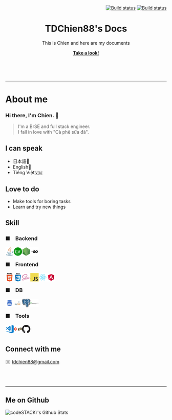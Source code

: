 <p align="right">
<a href="tdchien88/tdchien88.github.io"><img src="https://action-badges.now.sh/tdchien88/tdchien88.github.io" alt="Build status"/></a>
<a href="https://github.com/tdchien88/tdchien88.github.io/actions?query=workflow%3A%22Master+branch+CI%22"><img  src="https://github.com/tdchien88/tdchien88.github.io/workflows/Master%20branch%20CI/badge.svg" alt="Build status"></a></p>  

<p align="center">
    <h1 align="center">TDChien88's Docs</h1>
    <p align="center">This is Chien and here are my documents</p>
    <p align="center"><strong><a href="https://tdchien88.github.io/">Take a look!</a></strong></p>
    <br><br><br>
</p>

---

# About me

### Hi there, I'm **Chien**. 👋  
> I'm a BrSE and full stack engineer.   
> I fall in love with "Cà phê sữa đá". 

## I can speak
- 日本語🗻
- English🗽
- Tiếng Việt🇻🇳

## Love to do
- Make tools for boring tasks
- Learn and try new things


## Skill

### ■　Backend

[<img align="left" alt="java" width="26px" src="https://raw.githubusercontent.com/github/explore/80688e429a7d4ef2fca1e82350fe8e3517d3494d/topics/java/java.png" />][java]
[<img align="left" alt="C#" width="26px" src="https://raw.githubusercontent.com/github/explore/80688e429a7d4ef2fca1e82350fe8e3517d3494d/topics/csharp/csharp.png" />][cshap] 
[<img align="left" alt="Node.js" width="26px" src="https://raw.githubusercontent.com/github/explore/80688e429a7d4ef2fca1e82350fe8e3517d3494d/topics/nodejs/nodejs.png" />][nodejs] 
[<img align="left" alt="Node.js" width="26px" src="https://raw.githubusercontent.com/github/explore/80688e429a7d4ef2fca1e82350fe8e3517d3494d/topics/go/go.png" />][golang] 

<br />

### ■　Frontend
[<img align="left" alt="HTML5" width="26px" src="https://raw.githubusercontent.com/github/explore/80688e429a7d4ef2fca1e82350fe8e3517d3494d/topics/html/html.png" />][html5]
[<img align="left" alt="CSS3" width="26px" src="https://raw.githubusercontent.com/github/explore/80688e429a7d4ef2fca1e82350fe8e3517d3494d/topics/css/css.png" />][css]
[<img align="left" alt="Sass" width="26px" src="https://raw.githubusercontent.com/github/explore/80688e429a7d4ef2fca1e82350fe8e3517d3494d/topics/sass/sass.png" />][sass]
[<img align="left" alt="JavaScript" width="26px" src="https://raw.githubusercontent.com/github/explore/80688e429a7d4ef2fca1e82350fe8e3517d3494d/topics/javascript/javascript.png" />][js]
[<img align="left" alt="React" width="26px" src="https://raw.githubusercontent.com/github/explore/80688e429a7d4ef2fca1e82350fe8e3517d3494d/topics/react/react.png" />][react]
[<img align="left" alt="Angularjs" width="26px" src="https://raw.githubusercontent.com/github/explore/e94815998e4e0713912fed477a1f346ec04c3da2/topics/angular/angular.png" />][angularjs]

<br />

### ■　DB
[<img align="left" alt="SQL" width="26px" src="https://raw.githubusercontent.com/github/explore/80688e429a7d4ef2fca1e82350fe8e3517d3494d/topics/sql/sql.png" />][sql]
[<img align="left" alt="MySQL" width="26px" src="https://raw.githubusercontent.com/github/explore/80688e429a7d4ef2fca1e82350fe8e3517d3494d/topics/mysql/mysql.png" />][mysql]
[<img align="left" alt="Postgre" width="26px" src="https://raw.githubusercontent.com/github/explore/80688e429a7d4ef2fca1e82350fe8e3517d3494d/topics/postgresql/postgresql.png" />][postgre]
[<img align="left" alt="MongoDB" width="26px" src="https://raw.githubusercontent.com/github/explore/80688e429a7d4ef2fca1e82350fe8e3517d3494d/topics/mongodb/mongodb.png" />][mongodb]

<br />

### ■　Tools
[<img align="left" alt="Visual Studio Code" width="26px" src="https://raw.githubusercontent.com/github/explore/80688e429a7d4ef2fca1e82350fe8e3517d3494d/topics/visual-studio-code/visual-studio-code.png" />][vscode]
[<img align="left" alt="Git" width="26px" src="https://raw.githubusercontent.com/github/explore/80688e429a7d4ef2fca1e82350fe8e3517d3494d/topics/git/git.png" />][git]
[<img align="left" alt="GitHub" width="26px" src="https://raw.githubusercontent.com/github/explore/78df643247d429f6cc873026c0622819ad797942/topics/github/github.png" />][github]

<br />
<br />



## Connect with me
✉️ <a class="u-email link-gray-dark " href="tdchien88@gmail.com">tdchien88@gmail.com</a>


<br />
<br />



---
## Me on Github

<img align="left" alt="codeSTACKr's Github Stats" src="https://github-readme-stats.codestackr.vercel.app/api?username=tdchien88&show_icons=true&hide_border=true" />

<br />
<br />
<br />
<br />
<br />
<br />
<br />
<br />


<br />
<br />
<br />
<br />

[java]: https://java.com/
[cshap]: https://docs.microsoft.com/en-us/dotnet/csharp/
[vscode]: https://code.visualstudio.com/
[html5]: https://www.w3schools.com/html/
[css]: https://www.w3schools.com/w3css/defaulT.asp
[sass]: https://sass-lang.com/
[js]: https://jquery.com/
[react]: https://reactjs.org/
[angularjs]: https://angularjs.org/
[nodejs]: https://nodejs.org/
[golang]: https://golang.org/
[sql]: https://www.microsoft.com/en-us/sql-server/
[mysql]: https://www.mysql.com/
[mongodb]: https://www.mongodb.com/
[postgre]: https://www.postgresql.org/
[oracle]: https://www.oracle.com/index.html
[git]: https://git-scm.com/
[github]: https://github.com/


